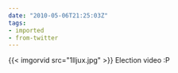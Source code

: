 ```yaml
---
date: "2010-05-06T21:25:03Z"
tags:
- imported
- from-twitter
---
```

{{< imgorvid src="1lljux.jpg" >}}  Election video :P
